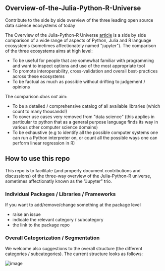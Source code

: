 ## Overview-of-the-Julia-Python-R-Universe
Contribute to the side by side overview of the three leading open source data science ecosystems of today


The Overview of the Julia-Python-R Universe [article](https://www.openriskmanual.org/wiki/Overview_of_the_Julia-Python-R_Universe) is a side by side comparison of a wide range of aspects of Python, Julia and R language ecosystems (sometimes affectionately named "jupyter"). The comparison of the three ecosystems aims at high level:

* To be useful for people that are somewhat familiar with programming and want to inspect options and use of the most appropriate tool
* To promote interoperability, cross-validation and overall best-practices across these ecosystems
* To be factual as much as possible without drifting to judgement / opinions

The comparison *does not* aim:

* To be a detailed / comprehensive catalog of all available libraries (which count to many thousands!)
* To cover use cases very removed from "data science" (this applies in particular to python that as a general purpose language finds its way in various other computer science domains)
* To be exhaustive (e.g to identify all the possible computer systems one can run a Python interpreter on, or count all the possible ways one can perform linear regression in R)

## How to use this repo
This repo is to facilitate (and properly document contributions and discussions) of the three-way overview of the Julia-Python-R universe, sometimes affectionatly known as the "Jupyter" trio. 

### Individual Packages / Libraries / Frameworks
If you want to add/remove/change something at the package level
* raise an issue
* indicate the relevant category / subcategory 
* the link to the package repo


### Overall Categorization / Segmentation
We welcome also suggestions to the overall structure (the different categories / subcategories). The current structure looks as follows:


![image](https://user-images.githubusercontent.com/6192002/172307517-a369c25b-8993-490b-92c7-6c99c0087a9e.png)


